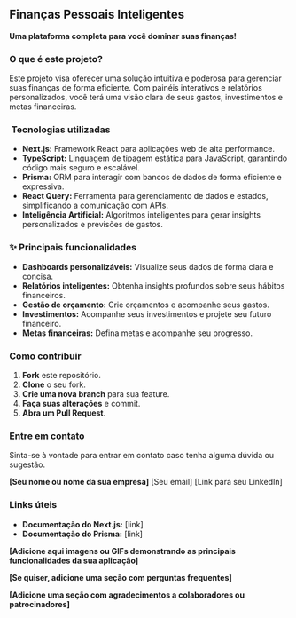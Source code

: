 ##  **Finanças Pessoais Inteligentes** 

**Uma plataforma completa para você dominar suas finanças!** 

###  O que é este projeto?
Este projeto visa oferecer uma solução intuitiva e poderosa para gerenciar suas finanças de forma eficiente. Com painéis interativos e relatórios personalizados, você terá uma visão clara de seus gastos, investimentos e metas financeiras.

### ️ Tecnologias utilizadas
* **Next.js:** Framework React para aplicações web de alta performance.
* **TypeScript:** Linguagem de tipagem estática para JavaScript, garantindo código mais seguro e escalável.
* **Prisma:** ORM para interagir com bancos de dados de forma eficiente e expressiva.
* **React Query:** Ferramenta para gerenciamento de dados e estados, simplificando a comunicação com APIs.
* **Inteligência Artificial:** Algoritmos inteligentes para gerar insights personalizados e previsões de gastos.

### ✨ Principais funcionalidades
* **Dashboards personalizáveis:** Visualize seus dados de forma clara e concisa.
* **Relatórios inteligentes:** Obtenha insights profundos sobre seus hábitos financeiros.
* **Gestão de orçamento:** Crie orçamentos e acompanhe seus gastos.
* **Investimentos:** Acompanhe seus investimentos e projete seu futuro financeiro.
* **Metas financeiras:** Defina metas e acompanhe seu progresso.

###  Como contribuir
1. **Fork** este repositório.
2. **Clone** o seu fork.
3. **Crie uma nova branch** para sua feature.
4. **Faça suas alterações** e commit.
5. **Abra um Pull Request**.

###  Entre em contato
Sinta-se à vontade para entrar em contato caso tenha alguma dúvida ou sugestão.

**[Seu nome ou nome da sua empresa]**
[Seu email]
[Link para seu LinkedIn]

###  Links úteis
* **Documentação do Next.js:** [link]
* **Documentação do Prisma:** [link]

**[Adicione aqui imagens ou GIFs demonstrando as principais funcionalidades da sua aplicação]**

**[Se quiser, adicione uma seção com perguntas frequentes]**

**[Adicione uma seção com agradecimentos a colaboradores ou patrocinadores]**
